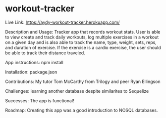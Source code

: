 # workout-tracker

Live Link: https://aydy-workout-tracker.herokuapp.com/

Description and Usage: Tracker app that records workout stats. User is able to view create and track daily workouts, log multiple exercises in a workout on a given day and is also able to track the name, type, weight, sets, reps, and duration of exercise. If the exercise is a cardio exercise, the user should be able to track their distance traveled.

App instructions: npm install

Installation: package.json

Contributions: My tutor Tom McCarthy from Trilogy and peer Ryan Ellingson

Challenges: learning another database despite similarites to Sequelize

Successes: The app is functional!

Roadmap: Creating this app was a good introduction to NOSQL databases.

